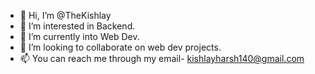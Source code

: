 - 👋 Hi, I’m @TheKishlay
- 👀 I’m interested in Backend.
- 🌱 I’m currently into Web Dev.
- 💞️ I’m looking to collaborate on web dev projects.
- 📫 You can reach me through my email- kishlayharsh140@gmail.com

<!---
TheKishlay/TheKishlay is a ✨ special ✨ repository because its `README.md` (this file) appears on your GitHub profile.
You can click the Preview link to take a look at your changes.
--->
